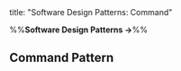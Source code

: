 <frontmatter>
title: "Software Design Patterns: Command"
</frontmatter>

<link rel="stylesheet" href="{{baseUrl}}/css/textbook.css">

<div class="website-content" id="all">

%%**Software Design Patterns →**%%

## Command Pattern

<div id="main">

<include src="what/embed.md" boilerplate  />

</div>

</div>
